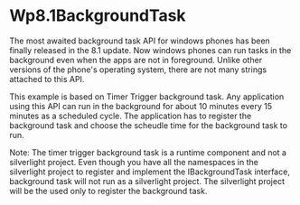 Wp8.1BackgroundTask
===================

The most awaited background task API for windows phones has been finally released in the 8.1 update. Now windows phones can run tasks in the background even when the apps are not in foreground. Unlike other versions of the phone's operating system, there are not many strings attached to this API. 

This example is based on Timer Trigger background task. Any application using this API can run in the background for about 10 minutes every 15 minutes as a scheduled cycle. The application has to register the background task and choose the scheudle time for the background task to run. 

Note: The timer trigger background task is a runtime component and not a silverlight project. Even though you have all the namespaces in the silverlight project to register and implement the IBackgroundTask interface, background task will not run as a silverlight project. The silverlight project will be the used only to register the background task. 


